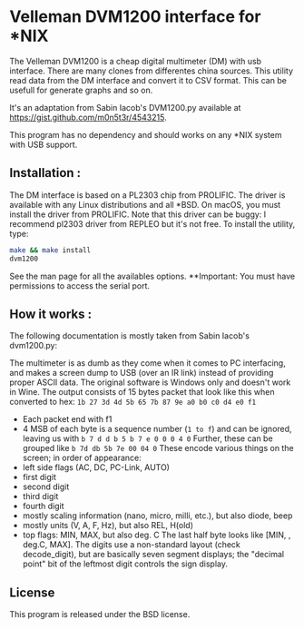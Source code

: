 # Velleman DVM1200 interface for *NIX

The Velleman DVM1200 is a cheap digital multimeter (DM) with usb interface. There are many clones from differentes china sources. This utility read data from the DM interface and convert it to CSV format. This can be usefull for generate graphs and so on.

It's an adaptation from Sabin Iacob's DVM1200.py available at https://gist.github.com/m0n5t3r/4543215. 

This program has no dependency and should works on any *NIX system with USB support.

## Installation : 
The DM interface is based on a PL2303 chip from PROLIFIC. The driver is available with any Linux distributions and all *BSD.  On macOS, you must install the driver from PROLIFIC. Note that this driver can be buggy: I recommend pl2303 driver from REPLEO but it's not free.
To install the utility, type:
```sh
make && make install
dvm1200
```
See the man page for all the availables options.
**Important: You must have permissions to access the serial port.

## How it works :
The following documentation is mostly taken from Sabin Iacob's dvm1200.py:

The multimeter is as dumb as they come when it comes to PC interfacing, and makes a screen dump to USB (over an IR link) instead of providing proper ASCII data. The original software is Windows only and doesn't work in Wine.
The output consists of 15 bytes packet that look like this when converted to 
hex: `1b 27 3d 4d 5b 65 7b 87 9e a0 b0 c0 d4 e0 f1`
* Each packet end with f1
* 4 MSB of each byte is a sequence number (`1 to f`) and can be ignored, leaving us with
    `b 7 d d b 5 b 7 e 0 0 0 4 0`
Further, these can be grouped like
    `b 7d db 5b 7e 00 04 0`
These encode various things on the screen; in order of appearance:
* left side flags (AC, DC, PC-Link, AUTO)
* first digit
* second digit
* third digit
* fourth digit
* mostly scaling information (nano, micro, milli, etc.), but also diode, beep
* mostly units (V, A, F, Hz), but also REL, H(old)
* top flags: MIN, MAX, but also deg. C
The last half byte looks like [MIN, <no idea>, deg.C, MAX]. The digits use a
non-standard layout (check decode_digit), but are basically seven segment
displays; the "decimal point" bit of the leftmost digit controls the sign display.
## License
This program is released under the BSD license.
